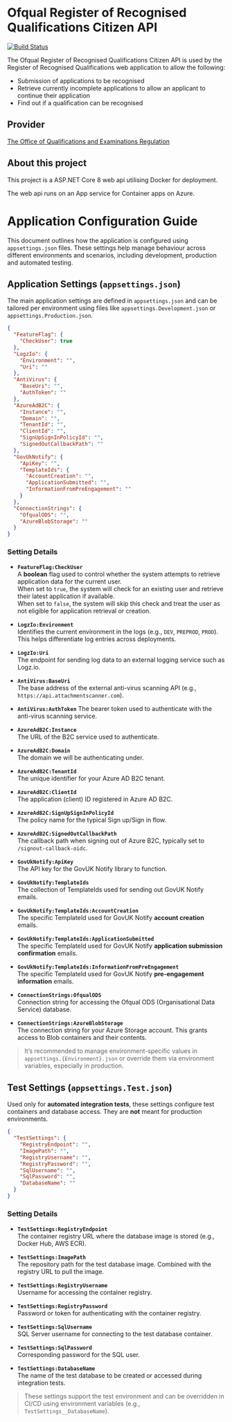 # Ofqual Register of Recognised Qualifications Citizen API

[![Build Status](https://ofqual.visualstudio.com/Ofqual%20IM/_apis/build/status%2Fofqual-recognition-citizen-api?branchName=main)](https://ofqual.visualstudio.com/Ofqual%20IM/_build/latest?definitionId=395&branchName=main)

The Ofqual Register of Recognised Qualifications Citizen API is used by the Register of Recognised Qualifications web application to allow the following:

- Submission of applications to be recognised
- Retrieve currently incomplete applications to allow an applicant to continue their application
- Find out if a qualification can be recognised

## Provider

[The Office of Qualifications and Examinations Regulation](https://www.gov.uk/government/organisations/ofqual)

## About this project

This project is a ASP.NET Core 8 web api utilising Docker for deployment.

The web api runs on an App service for Container apps on Azure.

# Application Configuration Guide

This document outlines how the application is configured using `appsettings.json` files. These settings help manage behaviour across different environments and scenarios, including development, production and automated testing.

## Application Settings (`appsettings.json`)

The main application settings are defined in `appsettings.json` and can be tailored per environment using files like `appsettings.Development.json` or `appsettings.Production.json`.

```json
{
  "FeatureFlag": {
    "CheckUser": true
  },
  "LogzIo": {
    "Environment": "",
    "Uri": ""
  },
  "AntiVirus": {
    "BaseUri": "",
    "AuthToken": ""
  },
  "AzureAdB2C": {
    "Instance": "",
    "Domain": "",
    "TenantId": "",
    "ClientId": "",
    "SignUpSignInPolicyId": "",
    "SignedOutCallbackPath": ""
  },
  "GovUkNotify": {
    "ApiKey": "",
    "TemplateIds": {
      "AccountCreation": "",
      "ApplicationSubmitted": "",
      "InformationFromPreEngagement": ""
    }
  },
  "ConnectionStrings": {
    "OfqualODS": "",
    "AzureBlobStorage": ""
  }
}
```

### Setting Details

- **`FeatureFlag:CheckUser`**  
  A **boolean** flag used to control whether the system attempts to retrieve application data for the current user.  
  When set to `true`, the system will check for an existing user and retrieve their latest application if available.  
  When set to `false`, the system will skip this check and treat the user as not eligible for application retrieval or creation.

- **`LogzIo:Environment`**  
  Identifies the current environment in the logs (e.g., `DEV`, `PREPROD`, `PROD`). This helps differentiate log entries across deployments.

- **`LogzIo:Uri`**  
  The endpoint for sending log data to an external logging service such as Logz.io.

- **`AntiVirus:BaseUri`**  
  The base address of the external anti-virus scanning API (e.g., `https://api.attachmentscanner.com`).

- **`AntiVirus:AuthToken`**
  The bearer token used to authenticate with the anti-virus scanning service.

- **`AzureAdB2C:Instance`**  
  The URL of the B2C service used to authenticate.

- **`AzureAdB2C:Domain`**  
  The domain we will be authenticating under.

- **`AzureAdB2C:TenantId`**  
  The unique identifier for your Azure AD B2C tenant.

- **`AzureAdB2C:ClientId`**  
  The application (client) ID registered in Azure AD B2C.

- **`AzureAdB2C:SignUpSignInPolicyId`**  
  The policy name for the typical Sign up/Sign in flow.

- **`AzureAdB2C:SignedOutCallbackPath`**  
  The callback path when signing out of Azure B2C, typically set to `/signout-callback-oidc`.

- **`GovUkNotify:ApiKey`**  
  The API key for the GovUK Notify library to function.

- **`GovUkNotify:TemplateIds`**  
  The collection of TemplateIds used for sending out GovUK Notify emails.

- **`GovUkNotify:TemplateIds:AccountCreation`**  
  The specific TemplateId used for GovUK Notify **account creation** emails.

- **`GovUkNotify:TemplateIds:ApplicationSubmitted`**  
  The specific TemplateId used for GovUK Notify **application submission confirmation** emails.

- **`GovUkNotify:TemplateIds:InformationFromPreEngagement`**  
  The specific TemplateId used for GovUK Notify **pre-engagement information** emails.

- **`ConnectionStrings:OfqualODS`**  
  Connection string for accessing the Ofqual ODS (Organisational Data Service) database.

- **`ConnectionStrings:AzureBlobStorage`**  
  The connection string for your Azure Storage account. This grants access to Blob containers and their contents.

> It’s recommended to manage environment-specific values in `appsettings.{Environment}.json` or override them via environment variables, especially in production.

## Test Settings (`appsettings.Test.json`)

Used only for **automated integration tests**, these settings configure test containers and database access. They are **not** meant for production environments.

```json
{
  "TestSettings": {
    "RegistryEndpoint": "",
    "ImagePath": "",
    "RegistryUsername": "",
    "RegistryPassword": "",
    "SqlUsername": "",
    "SqlPassword": "",
    "DatabaseName": ""
  }
}
```

### Setting Details

- **`TestSettings:RegistryEndpoint`**  
  The container registry URL where the database image is stored (e.g., Docker Hub, AWS ECR).

- **`TestSettings:ImagePath`**  
  The repository path for the test database image. Combined with the registry URL to pull the image.

- **`TestSettings:RegistryUsername`**  
  Username for accessing the container registry.

- **`TestSettings:RegistryPassword`**  
  Password or token for authenticating with the container registry.

- **`TestSettings:SqlUsername`**  
  SQL Server username for connecting to the test database container.

- **`TestSettings:SqlPassword`**  
  Corresponding password for the SQL user.

- **`TestSettings:DatabaseName`**  
   The name of the test database to be created or accessed during integration tests.

> These settings support the test environment and can be overridden in CI/CD using environment variables (e.g., `TestSettings__DatabaseName`).
